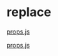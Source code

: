 # replace

[props.js](./props.js)
<!-- MARKRUN-REPLACE
{
    "file": "./props.js",
    "type": "pre"
}
-->


[props.js](./props.js)
<!-- MARKRUN-REPLACE
{
    "file": "./props.js",
    "type": "pre"
}
-->
